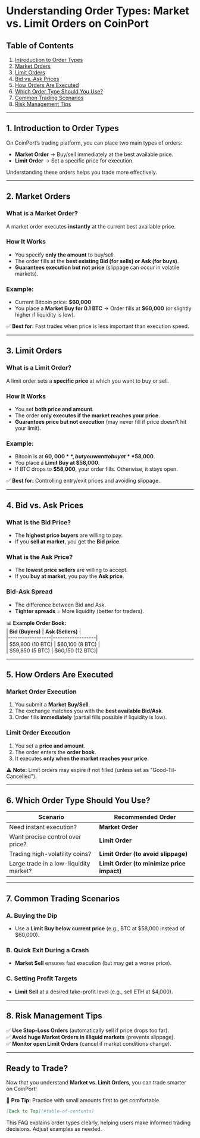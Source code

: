 # **Understanding Order Types: Market vs. Limit Orders on CoinPort**  

## **Table of Contents**  
1. [Introduction to Order Types](#introduction-to-order-types)  
2. [Market Orders](#market-orders)  
3. [Limit Orders](#limit-orders)  
4. [Bid vs. Ask Prices](#bid-vs-ask-prices)  
5. [How Orders Are Executed](#how-orders-are-executed)  
6. [Which Order Type Should You Use?](#which-order-type-should-you-use)  
7. [Common Trading Scenarios](#common-trading-scenarios)  
8. [Risk Management Tips](#risk-management-tips)  

---

## **1. Introduction to Order Types**  
On CoinPort’s trading platform, you can place two main types of orders:  

- **Market Order** → Buy/sell immediately at the best available price.  
- **Limit Order** → Set a specific price for execution.  

Understanding these orders helps you trade more effectively.  

---

## **2. Market Orders**  
### **What is a Market Order?**  
A market order executes **instantly** at the current best available price.  

### **How It Works**  
- You specify **only the amount** to buy/sell.  
- The order fills at the **best existing Bid (for sells) or Ask (for buys)**.  
- **Guarantees execution but not price** (slippage can occur in volatile markets).  

### **Example:**  
- Current Bitcoin price: **$60,000**  
- You place a **Market Buy for 0.1 BTC** → Order fills at **$60,000** (or slightly higher if liquidity is low).  

✅ **Best for:** Fast trades when price is less important than execution speed.  

---

## **3. Limit Orders**  
### **What is a Limit Order?**  
A limit order sets a **specific price** at which you want to buy or sell.  

### **How It Works**  
- You set **both price and amount**.  
- The order **only executes if the market reaches your price**.  
- **Guarantees price but not execution** (may never fill if price doesn’t hit your limit).  

### **Example:**  
- Bitcoin is at **$60,000**, but you want to buy at **$58,000**.  
- You place a **Limit Buy at $58,000**.  
- If BTC drops to **$58,000**, your order fills. Otherwise, it stays open.  

✅ **Best for:** Controlling entry/exit prices and avoiding slippage.  

---

## **4. Bid vs. Ask Prices**  
### **What is the Bid Price?**  
- The **highest price buyers** are willing to pay.  
- If you **sell at market**, you get the **Bid price**.  

### **What is the Ask Price?**  
- The **lowest price sellers** are willing to accept.  
- If you **buy at market**, you pay the **Ask price**.  

### **Bid-Ask Spread**  
- The difference between Bid and Ask.  
- **Tighter spreads** = More liquidity (better for traders).  

📊 **Example Order Book:**  
| **Bid (Buyers)** | **Ask (Sellers)** |  
|------------------|------------------|  
| $59,900 (10 BTC) | $60,100 (8 BTC) |  
| $59,850 (5 BTC)  | $60,150 (12 BTC)|  

---

## **5. How Orders Are Executed**  
### **Market Order Execution**  
1. You submit a **Market Buy/Sell**.  
2. The exchange matches you with the **best available Bid/Ask**.  
3. Order fills **immediately** (partial fills possible if liquidity is low).  

### **Limit Order Execution**  
1. You set a **price and amount**.  
2. The order enters the **order book**.  
3. It executes **only when the market reaches your price**.  

⚠️ **Note:** Limit orders may expire if not filled (unless set as "Good-Til-Cancelled").  

---

## **6. Which Order Type Should You Use?**  

| **Scenario** | **Recommended Order** |  
|-------------|----------------------|  
| Need instant execution? | **Market Order** |  
| Want precise control over price? | **Limit Order** |  
| Trading high-volatility coins? | **Limit Order (to avoid slippage)** |  
| Large trade in a low-liquidity market? | **Limit Order (to minimize price impact)** |  

---

## **7. Common Trading Scenarios**  
### **A. Buying the Dip**  
- Use a **Limit Buy below current price** (e.g., BTC at $58,000 instead of $60,000).  

### **B. Quick Exit During a Crash**  
- **Market Sell** ensures fast execution (but may get a worse price).  

### **C. Setting Profit Targets**  
- **Limit Sell** at a desired take-profit level (e.g., sell ETH at $4,000).  

---

## **8. Risk Management Tips**  
✅ **Use Stop-Loss Orders** (automatically sell if price drops too far).  
✅ **Avoid huge Market Orders in illiquid markets** (prevents slippage).  
✅ **Monitor open Limit Orders** (cancel if market conditions change).  

---

## **Ready to Trade?**  
Now that you understand **Market vs. Limit Orders**, you can trade smarter on CoinPort!  

📌 **Pro Tip:** Practice with small amounts first to get comfortable.  

```markdown
[Back to Top](#table-of-contents)
```  

This FAQ explains order types clearly, helping users make informed trading decisions. Adjust examples as needed.